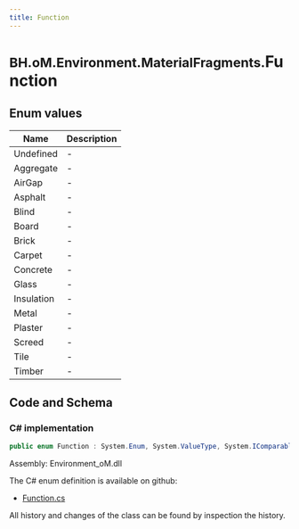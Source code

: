 ```yaml
---
title: Function
---
```


# <small>BH.oM.Environment.MaterialFragments.</small>**Function**



## Enum values

| Name            | Description                                                    |
|-----------------|----------------------------------------------------------------|
| Undefined |  -  |
| Aggregate |  -  |
| AirGap |  -  |
| Asphalt |  -  |
| Blind |  -  |
| Board |  -  |
| Brick |  -  |
| Carpet |  -  |
| Concrete |  -  |
| Glass |  -  |
| Insulation |  -  |
| Metal |  -  |
| Plaster |  -  |
| Screed |  -  |
| Tile |  -  |
| Timber |  -  |


## Code and Schema

### C# implementation

``` C# title="C#"
public enum Function : System.Enum, System.ValueType, System.IComparable, System.ISpanFormattable, System.IFormattable, System.IConvertible
```

Assembly: Environment_oM.dll

The C# enum definition is available on github:

- [Function.cs](https://github.com/BHoM/BHoM/blob/develop/Environment_oM/MaterialFragments\Enums\Function.cs)

All history and changes of the class can be found by inspection the history.
